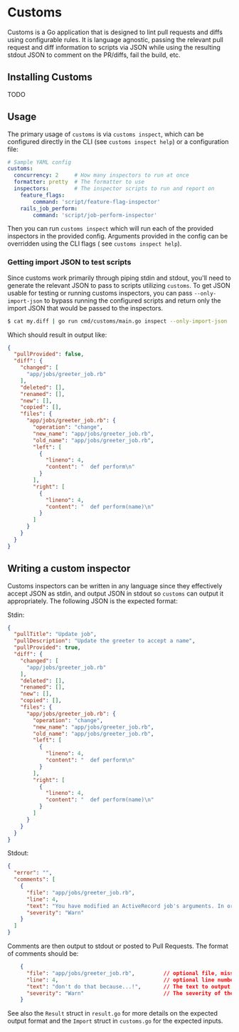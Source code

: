 # Customs

Customs is a Go application that is designed to lint pull requests and diffs
using configurable rules. It is language agnostic, passing the relevant pull
request and diff information to scripts via JSON while using the resulting
stdout JSON to comment on the PR/diffs, fail the build, etc.

## Installing Customs

TODO

## Usage

The primary usage of `customs` is via `customs inspect`, which can be configured directly in the CLI (see `customs inspect help`) or a configuration file:

```yaml
# Sample YAML config
customs:
  concurrency: 2     # How many inspectors to run at once
  formatter: pretty  # The formatter to use
  inspectors:        # The inspector scripts to run and report on
    feature_flags:
        command: 'script/feature-flag-inspector'
    rails_job_perform:
        command: 'script/job-perform-inspector'
```

Then you can run `customs inspect` which will run each of the provided
inspectors in the provided config. Arguments provided in the config can be
overridden using the CLI flags ( see `customs inspect help`).

### Getting import JSON to test scripts

Since customs work primarily through piping stdin and stdout, you'll need to generate the relevant JSON to pass to scripts utilizing `customs`. To get JSON usable for testing or running customs inspectors, you can pass `--only-import-json` to bypass running the configured scripts and return only the import JSON that would be passed to the inspectors.

```sh
$ cat my.diff | go run cmd/customs/main.go inspect --only-import-json
```

Which should result in output like:

```json
{
  "pullProvided": false,
  "diff": {
    "changed": [
      "app/jobs/greeter_job.rb"
    ],
    "deleted": [],
    "renamed": [],
    "new": [],
    "copied": [],
    "files": {
      "app/jobs/greeter_job.rb": {
        "operation": "change",
        "new_name": "app/jobs/greeter_job.rb",
        "old_name": "app/jobs/greeter_job.rb",
        "left": [
          {
            "lineno": 4,
            "content": "  def perform\n"
          }
        ],
        "right": [
          {
            "lineno": 4,
            "content": "  def perform(name)\n"
          }
        ]
      }
    }
  }
}
```

## Writing a custom inspector

Customs inspectors can be written in any language since they effectively accept
JSON as stdin, and output JSON in stdout so `customs` can output it
appropriately. The following JSON is the expected format:

Stdin:

```json
{
  "pullTitle": "Update job",
  "pullDescription": "Update the greeter to accept a name",
  "pullProvided": true,
  "diff": {
    "changed": [
      "app/jobs/greeter_job.rb"
    ],
    "deleted": [],
    "renamed": [],
    "new": [],
    "copied": [],
    "files": {
      "app/jobs/greeter_job.rb": {
        "operation": "change",
        "new_name": "app/jobs/greeter_job.rb",
        "old_name": "app/jobs/greeter_job.rb",
        "left": [
          {
            "lineno": 4,
            "content": "  def perform\n"
          }
        ],
        "right": [
          {
            "lineno": 4,
            "content": "  def perform(name)\n"
          }
        ]
      }
    }
  }
}
```

Stdout:

```json
{
  "error": "",
  "comments": [
    {
      "file": "app/jobs/greeter_job.rb",
      "line": 4,
      "text": "You have modified an ActiveRecord job's arguments. In order to avoid job failures please read and follow X documentation.",
      "severity": "Warn"
    }
  ]
}
```

Comments are then output to stdout or posted to Pull Requests. The format of comments should be:

```json
    {
      "file": "app/jobs/greeter_job.rb",         // optional file, missing file+line comments top-level
      "line": 4,                                 // optional line number
      "text": "don't do that because...!",       // The text to output
      "severity": "Warn"                         // The severity of the violation. Can be one of Info, Warn, or Error.
    }
```


See also the `Result` struct in `result.go` for more details on the expected output format and the `Import` struct in `customs.go` for the expected inputs.
